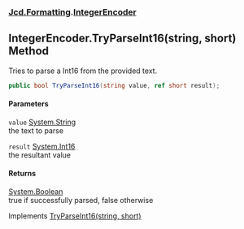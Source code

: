 ### [Jcd.Formatting](Jcd_Formatting.md 'Jcd.Formatting').[IntegerEncoder](Jcd_Formatting_IntegerEncoder.md 'Jcd.Formatting.IntegerEncoder')
## IntegerEncoder.TryParseInt16(string, short) Method
Tries to parse a Int16 from the provided text.  
```csharp
public bool TryParseInt16(string value, ref short result);
```
#### Parameters
<a name='Jcd_Formatting_IntegerEncoder_TryParseInt16(string_short)_value'></a>
`value` [System.String](https://docs.microsoft.com/en-us/dotnet/api/System.String 'System.String')  
the text to parse
  
<a name='Jcd_Formatting_IntegerEncoder_TryParseInt16(string_short)_result'></a>
`result` [System.Int16](https://docs.microsoft.com/en-us/dotnet/api/System.Int16 'System.Int16')  
the resultant value
  
#### Returns
[System.Boolean](https://docs.microsoft.com/en-us/dotnet/api/System.Boolean 'System.Boolean')  
true if successfully parsed, false otherwise

Implements [TryParseInt16(string, short)](Jcd_Formatting_IIntegerParser_TryParseInt16(string_short).md 'Jcd.Formatting.IIntegerParser.TryParseInt16(string, short)')  

